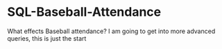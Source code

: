 # SQL-Baseball-Attendance
What effects Baseball attendance?
I am going to get into more advanced queries, this is just the start

